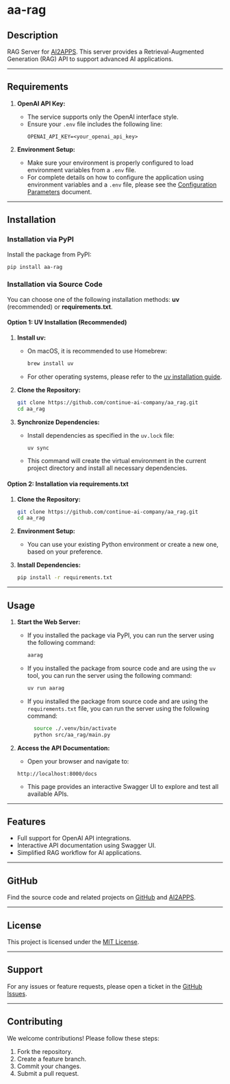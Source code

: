 # aa-rag

## Description

RAG Server for [AI2APPS](https://github.com/Avdpro/ai2apps). This server provides a Retrieval-Augmented Generation (RAG)
API to support advanced AI applications.

---

## Requirements

1. **OpenAI API Key:**
    - The service supports only the OpenAI interface style.
   - Ensure your `.env` file includes the following line:
     ```
     OPENAI_API_KEY=<your_openai_api_key>
     ```

2. **Environment Setup:**
   - Make sure your environment is properly configured to load environment variables from a `.env` file.
   - For complete details on how to configure the application using environment variables and a `.env` file, please see
     the [Configuration Parameters](CONFIGURATION.md) document.

---

## Installation

### Installation via PyPI

Install the package from PyPI:

```bash
pip install aa-rag
```

### Installation via Source Code

You can choose one of the following installation methods: **uv** (recommended) or **requirements.txt**.

#### Option 1: UV Installation (Recommended)

1. **Install uv:**
    - On macOS, it is recommended to use Homebrew:
      ```bash
      brew install uv
      ```
    - For other operating systems, please refer to
      the [uv installation guide](https://docs.astral.sh/uv/getting-started/installation/#pypi).

2. **Clone the Repository:**
   ```bash
   git clone https://github.com/continue-ai-company/aa_rag.git
   cd aa_rag
   ```

3. **Synchronize Dependencies:**
    - Install dependencies as specified in the `uv.lock` file:
      ```bash
      uv sync
      ```
    - This command will create the virtual environment in the current project directory and install all necessary
      dependencies.

#### Option 2: Installation via requirements.txt

1. **Clone the Repository:**
   ```bash
   git clone https://github.com/continue-ai-company/aa_rag.git
   cd aa_rag
   ```

2. **Environment Setup:**
    - You can use your existing Python environment or create a new one, based on your preference.

3. **Install Dependencies:**
   ```bash
   pip install -r requirements.txt
   ```

---

## Usage

1. **Start the Web Server:**
    - If you installed the package via PyPI, you can run the server using the following command:
      ```bash
      aarag
      ```
    - If you installed the package from source code and are using the `uv` tool, you can run the server using the following command:
      ```bash
      uv run aarag
      ```
    - If you installed the package from source code and are using the `requirements.txt` file, you can run the server using the following command:
      ```bash
        source ./.venv/bin/activate
        python src/aa_rag/main.py
        ```

2. **Access the API Documentation:**
    - Open your browser and navigate to:
     ```
     http://localhost:8000/docs
     ```
   - This page provides an interactive Swagger UI to explore and test all available APIs.

---

## Features

- Full support for OpenAI API integrations.
- Interactive API documentation using Swagger UI.
- Simplified RAG workflow for AI applications.

---

## GitHub

Find the source code and related projects on [GitHub](https://github.com/continue-ai-company/aa_rag)
and [AI2APPS](https://github.com/Avdpro/ai2apps).

---

## License

This project is licensed under the [MIT License](LICENSE).

---

## Support

For any issues or feature requests, please open a ticket in
the [GitHub Issues](https://github.com/continue-ai-company/aa_rag/issues).

---

## Contributing

We welcome contributions! Please follow these steps:

1. Fork the repository.
2. Create a feature branch.
3. Commit your changes.
4. Submit a pull request.